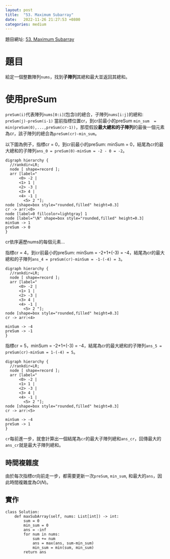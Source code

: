 ```yaml
---
layout: post
title:  "53. Maximum Subarray"
date:   2022-11-26 21:27:53 +0800
categories: medium
---
```


題目網址: [53. Maximum Subarray](https://leetcode.com/problems/maximum-subarray/)

# 題目
給定一個整數陣列`nums`，找到**子陣列**其總和最大並返回其總和。


# 使用preSum

`preSum(i)`代表陣列`nums[0:i]`(包含i)的總合，子陣列`nums[i:j]`的總和: `preSum(j)-preSum(i-1)`
當前指標位置cr，到cr前最小的preSum `min_sum  = min(preSum(0),...,preSum(cr-1))`，那麼假設**最大總和的子陣列**的最後一個元素為cr，該子陣列的總合為`preSum(cr)-min_sum`。

以下圖為例子，指標cr = 0，到cr前最小的preSum: minSum = 0，結尾為cr的最大總和的子陣列`ans_0 = preSum(0)-minSum = -2 - 0 = -2`。

```graphviz
digraph hierarchy {
  //rankdir=LR;
  node [ shape=record ];
  arr [label="
      <0> -2 |
      <1> 1 |
      <2> -3 |
      <3> 4 |
      <4> -1 |
        <5> 2 "];
node [shape=box style="rounded,filled" height=0.3]
cr -> arr:<0>
node [label=0 fillcolor=lightgray] 1
node [label="\N" shape=box style="rounded,filled" height=0.3]
minSum -> 1
preSum -> 0
}
```


cr依序遍歷nums的每個元素...

指標cr = 4，到cr前最小的preSum: minSum = -2+1+(-3) = -4，結尾為cr的最大總和的子陣列`ans_4 = preSum(cr)-minSum = -1-(-4) = 3`。

```graphviz
digraph hierarchy {
  //rankdir=LR;
  node [ shape=record ];
  arr [label="
      <0> -2 |
      <1> 1 |
      <2> -3 |
      <3> 4 |
      <4> -1 |
        <5> 2 "];
node [shape=box style="rounded,filled" height=0.3]
cr -> arr:<4>

minSum -> -4
preSum -> -1
}
```
指標cr = 5，minSum = -2+1+(-3) = -4，結尾為cr的最大總和的子陣列`ans_5 = preSum(cr)-minSum = 1-(-4) = 5`。
```graphviz
digraph hierarchy {
  //rankdir=LR;
  node [ shape=record ];
  arr [label="
      <0> -2 |
      <1> 1 |
      <2> -3 |
      <3> 4 |
      <4> -1 |
        <5> 2 "];
node [shape=box style="rounded,filled" height=0.3]
cr -> arr:<5>

minSum -> -4
preSum -> 1
}
```
`cr`每前進一步，就會計算出一個結尾為`cr`的最大子陣列總和`ans_cr`，回傳最大的`ans_cr`就是最大子陣列總和。

## 時間複雜度
由於每次指標cr向前走一步，都需要更新一次`preSum`, `min_sum`, 和最大的`ans`，因此時間複雜度為$O(N)$。


## 實作
```python=
class Solution:
    def maxSubArray(self, nums: List[int]) -> int:
        sum = 0
        min_sum = 0
        ans = -inf
        for num in nums:
            sum += num
            ans = max(ans, sum-min_sum)
            min_sum = min(sum, min_sum)
        return ans
```